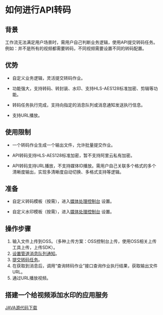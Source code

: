 # 如何进行API转码

## 背景

工作流无法满足用户场景时，需用户自己判断业务逻辑，使用API提交转码任务。例如：并不是所有的视频都需要转码，不同视频需要设置不同的转码配置。

## 优势

-   自定义业务逻辑，灵活提交转码作业。

-   功能强大，支持转码、转封装、水印、支持HLS-AES128标准加密、剪辑等功能。

-   转码任务执行完成，支持向指定的消息队列或消息通知发送执行信息。

-   支持URL播放。


## 使用限制

-   一个转码作业生成一个输出文件，允许批量提交作业。

-   API转码支持HLS-AES128标准加密，暂不支持阿里云私有加密。

-   API转码支持URL播放，不支持媒体ID播放。需用户自己关联多个格式的多个清晰度输出，实现多清晰度自动切换、多格式支持等逻辑。


## 准备

-   自定义转码模板（按需），进入[媒体处理控制台](https://mts.console.aliyun.com/?spm=a2c4g.11186623.2.4.6f9251fbBWEbgK#/vod/settings/transcode) 设置。

-   自定义水印模板（按需），进入[媒体处理控制台](https://mts.console.aliyun.com/?spm=a2c4g.11186623.2.5.6f9251fbBWEbgK#/vod/settings/transcode) 设置。


## 操作步骤

1.  输入文件上传到OSS。（多种上传方案：OSS控制台上传，使用OSS相关上传工具上传，上传SDK）。
2.  [设置管道消息队列通知](/intl.zh-CN/用户指南/转码消息通知.md)。
3.  [提交转码任务]()。
4.  在获取到消息后，调用“查询转码作业”接口查询作业执行结果，获取输出文件URL。
5.  通过URL播放视频。

## 搭建一个给视频添加水印的应用服务

[JAVA源代码下载](http://docs-aliyun.cn-hangzhou.oss.aliyun-inc.com/assets/attach/59368/cn_zh/1505138223690/mts-demo-java.tgz?spm=a2c4g.11186623.2.10.6f9251fbBWEbgK&file=mts-demo-java.tgz)

